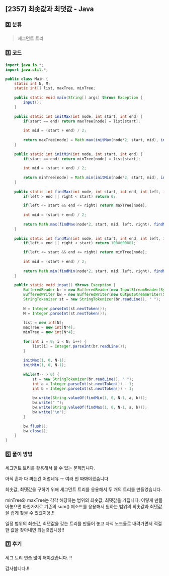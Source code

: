 ## [2357] 최솟값과 최댓값 - Java

### :two: 분류

> 세그먼트 트리



### :three: 코드

```java
import java.io.*;
import java.util.*;

public class Main {
	static int N, M;
	static int[] list, maxTree, minTree;
	
	public static void main(String[] args) throws Exception {
		input();
	}
	
	public static int initMax(int node, int start, int end) {
		if(start == end) return maxTree[node] = list[start];
		
		int mid = (start + end) / 2;
		
		return maxTree[node] = Math.max(initMax(node*2, start, mid), initMax(node*2 + 1, mid+1, end));
	}
	
	public static int initMin(int node, int start, int end) {
		if(start == end) return minTree[node] = list[start];
		
		int mid = (start + end) / 2;
		
		return minTree[node] = Math.min(initMin(node*2, start, mid), initMin(node*2 + 1, mid+1, end));
	}
	
	public static int findMax(int node, int start, int end, int left, int right) {
		if(left > end || right < start) return 0;

		if(left <= start && end <= right) return maxTree[node];
		
		int mid = (start + end) / 2;
		
		return Math.max(findMax(node*2, start, mid, left, right), findMax(node*2 + 1, mid+1, end, left, right));
	}
	
	public static int findMin(int node, int start, int end, int left, int right) {
		if(left > end || right < start) return 1000000001;

		if(left <= start && end <= right) return minTree[node];
		
		int mid = (start + end) / 2;
		
		return Math.min(findMin(node*2, start, mid, left, right), findMin(node*2 + 1, mid+1, end, left, right));
	}
		
	public static void input() throws Exception {
		BufferedReader br = new BufferedReader(new InputStreamReader(System.in));
		BufferedWriter bw = new BufferedWriter(new OutputStreamWriter(System.out));
		StringTokenizer st = new StringTokenizer(br.readLine(), " ");
		
		N = Integer.parseInt(st.nextToken());
		M = Integer.parseInt(st.nextToken());
		
		list = new int[N];
		maxTree = new int[N*4];
		minTree = new int[N*4];
		
		for(int i = 0; i < N; i++) {
			list[i] = Integer.parseInt(br.readLine());
		}
		
		initMax(1, 0, N-1);
		initMin(1, 0, N-1);
		
		while(M-- > 0) {
			st = new StringTokenizer(br.readLine(), " ");
			int a = Integer.parseInt(st.nextToken()) - 1;
			int b = Integer.parseInt(st.nextToken()) - 1;
			
			bw.write(String.valueOf(findMin(1, 0, N-1, a, b)));
			bw.write(" ");
			bw.write(String.valueOf(findMax(1, 0, N-1, a, b)));
			bw.write("\n");
		}
		
		bw.flush();
		bw.close();
	}
}
```



### :five: 풀이 방법

세그먼트 트리를 활용해서 풀 수 있는 문제입니다.

아직 혼자 다 짜는건 어렵네유 ㅜ 여러 번 짜봐야겠슴니다



최솟값, 최댓값을 구하기 위해 세그먼트 트리를 응용해서 두 개의 트리를 만들었습니다. 

minTree와 maxTree는 각각 해당하는 범위의 최솟값, 최댓값을 가집니다. 이렇게 만들어놓으면 마찬가지로 기존의 sum() 메소드를 응용해서 원하는 범위의 최솟값과 최댓값을 쉽게 찾을 수 있겠지용.!!

 

일정 범위의 최솟값, 최댓값을 갖는 트리를 만들어 놓고 자식 노드들로 내려가면서 적절한 값을 찾아내면 되는것입니당!!



### :seven: 후기

세그 트리 연습 많이 해야겠습니다. !!

감사합니다.!!
